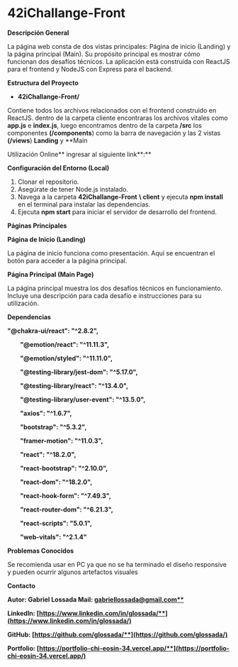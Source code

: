 # 42iChallange-Front

**Descripción General**

La página web consta de dos vistas principales: Página de inicio (Landing) y la página principal (Main). Su propósito principal es mostrar cómo funcionan dos desafíos técnicos. La aplicación está construida con ReactJS para el frontend y NodeJS con Express para el backend.

**Estructura del Proyecto**

- **42iChallange-Front/**

Contiene todos los archivos relacionados con el frontend construido en ReactJS.
dentro de la carpeta cliente encontraras los archivos vitales como **app.js** e **index.js**, luego encontramos dentro de la carpeta **/src** los componentes **(/components**) como la barra de navegación y las 2 vistas **(/views**) **Landing** y **Main

Utilización Online**
ingresar al siguiente link**:** 

**Configuración del Entorno (Local)**

1. Clonar el repositorio.
1. Asegúrate de tener Node.js instalado.
1. Navega a la carpeta **42iChallange-Front** **\ client** y ejecuta **npm install** en el terminal para instalar las dependencias.
1. Ejecuta **npm start** para iniciar el servidor de desarrollo del frontend.

**Páginas Principales**

**Página de Inicio (Landing)**

La página de inicio funciona como presentación. Aquí se encuentran el botón para acceder a la página principal.

**Página Principal (Main Page)**

La página principal muestra los dos desafíos técnicos en funcionamiento. Incluye una descripción para cada desafío e instrucciones para su utilización.

**Dependencias**

**"@chakra-ui/react": "^2.8.2",**

`    `**"@emotion/react": "^11.11.3",**

`    `**"@emotion/styled": "^11.11.0",**

`    `**"@testing-library/jest-dom": "^5.17.0",**

`    `**"@testing-library/react": "^13.4.0",**

`    `**"@testing-library/user-event": "^13.5.0",**

`    `**"axios": "^1.6.7",**

`    `**"bootstrap": "^5.3.2",**

`    `**"framer-motion": "^11.0.3",**

`    `**"react": "^18.2.0",**

`    `**"react-bootstrap": "^2.10.0",**

`    `**"react-dom": "^18.2.0",**

`    `**"react-hook-form": "^7.49.3",**

`    `**"react-router-dom": "^6.21.3",**

`    `**"react-scripts": "5.0.1",**

`    `**"web-vitals": "^2.1.4"**

**Problemas Conocidos**

Se recomienda usar en PC ya que no se ha terminado el diseño responsive y pueden ocurrir algunos artefactos visuales

**Contacto**

**Autor: Gabriel Lossada
Mail: [gabriellossada@gmail.com**](mailto:gabriellossada@gmail.com)**

**LinkedIn: [https://www.linkedin.com/in/glossada/**](https://www.linkedin.com/in/glossada/)**

**GitHub: [https://github.com/glossada/**](https://github.com/glossada/)**

**Portfolio: [https://portfolio-chi-eosin-34.vercel.app/**](https://portfolio-chi-eosin-34.vercel.app/)**

